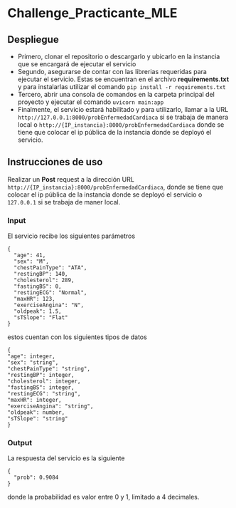 # Challenge_Practicante_MLE

## Despliegue
* Primero, clonar el repositorio o descargarlo y ubicarlo en la instancia que se encargará de ejecutar el servicio
* Segundo, asegurarse de contar con las librerias requeridas para ejecutar el servicio. Estas se encuentran en el archivo **requirements.txt** y para instalarlas utilizar el comando `pip install -r requirements.txt`
* Tercero, abrir una consola de comandos en la carpeta principal del proyecto y ejecutar el comando `uvicorn main:app`
* Finalmente, el servicio estará habilitado y para utilizarlo, llamar a la URL `http://127.0.0.1:8000/probEnfermedadCardiaca` si se trabaja de manera local o `http://{IP_instancia}:8000/probEnfermedadCardiaca` donde se tiene que colocar el ip pública de la instancia donde se deployó el servicio.

## Instrucciones de uso
Realizar un **Post** request a la dirección URL `http://{IP_instancia}:8000/probEnfermedadCardiaca`, donde se tiene que colocar el ip pública de la instancia donde se deployó el servicio o `127.0.0.1` si se trabaja de maner local.

### Input
El servicio recibe los siguientes parámetros
```
{
  "age": 41,
  "sex": "M",
  "chestPainType": "ATA",
  "restingBP": 140,
  "cholesterol": 289,
  "fastingBS": 0,
  "restingECG": "Normal",
  "maxHR": 123,
  "exerciseAngina": "N",
  "oldpeak": 1.5,
  "sTSlope": "Flat"
}
```
estos cuentan con los siguientes tipos de datos
```
{
"age": integer,
"sex": "string",
"chestPainType": "string",
"restingBP": integer,
"cholesterol": integer,
"fastingBS": integer,
"restingECG": "string",
"maxHR": integer,
"exerciseAngina": "string",
"oldpeak": number,
"sTSlope": "string"
}
```
### Output
La respuesta del servicio es la siguiente
```
{
  "prob": 0.9084
}
```
donde la probabilidad es valor entre 0 y 1, limitado a 4 decimales.
